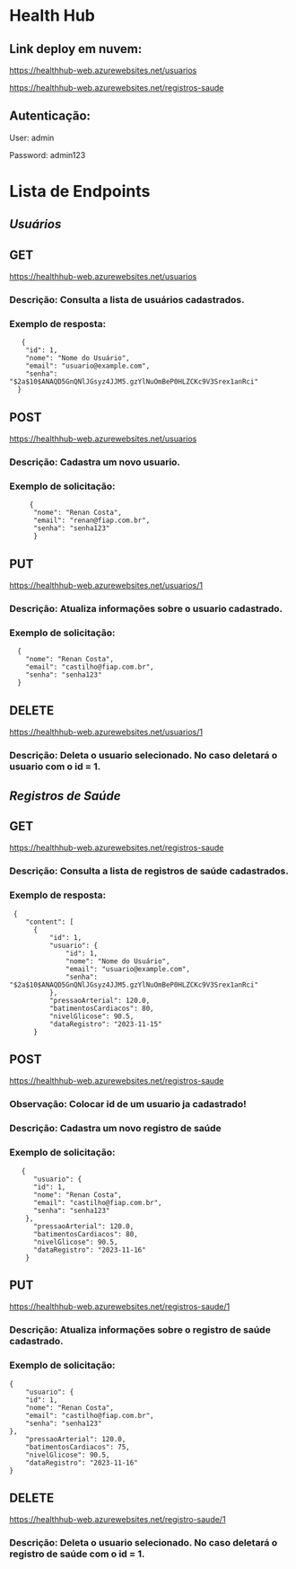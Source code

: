 # Health Hub

## Link deploy em nuvem:
https://healthhub-web.azurewebsites.net/usuarios

https://healthhub-web.azurewebsites.net/registros-saude

## Autenticação:
User: admin

Password: admin123


# Lista de Endpoints
## ***Usuários***
## GET 
https://healthhub-web.azurewebsites.net/usuarios
### Descrição: Consulta a lista de usuários cadastrados.
### Exemplo de resposta:
          
       {
        "id": 1,
        "nome": "Nome do Usuário",
        "email": "usuario@example.com",
        "senha": "$2a$10$ANAQD5GnQNlJGsyz4JJM5.gzYlNuOmBeP0HLZCKc9V3Srex1anRci"
      }


## POST
https://healthhub-web.azurewebsites.net/usuarios
### Descrição: Cadastra um novo usuario.
### Exemplo de solicitação:

         {
          "nome": "Renan Costa",
          "email": "renan@fiap.com.br",
          "senha": "senha123"
          }




## PUT 
https://healthhub-web.azurewebsites.net/usuarios/1
### Descrição: Atualiza informações sobre o usuario cadastrado.
### Exemplo de solicitação:

      {
        "nome": "Renan Costa",
        "email": "castilho@fiap.com.br",
        "senha": "senha123"
      }




## DELETE 
https://healthhub-web.azurewebsites.net/usuarios/1
### Descrição: Deleta o usuario selecionado. No caso deletará o usuario com o id = 1.

## ***Registros de Saúde***
## GET 
https://healthhub-web.azurewebsites.net/registros-saude
### Descrição: Consulta a lista de registros de saúde cadastrados. 
### Exemplo de resposta:
          
     {
        "content": [
          {
              "id": 1,
              "usuario": {
                  "id": 1,
                  "nome": "Nome do Usuário",
                  "email": "usuario@example.com",
                  "senha": "$2a$10$ANAQD5GnQNlJGsyz4JJM5.gzYlNuOmBeP0HLZCKc9V3Srex1anRci"
              },
              "pressaoArterial": 120.0,
              "batimentosCardiacos": 80,
              "nivelGlicose": 90.5,
              "dataRegistro": "2023-11-15"
          }
          

## POST
https://healthhub-web.azurewebsites.net/registros-saude
### Observação: Colocar id de um usuario ja cadastrado!
### Descrição: Cadastra um novo registro de saúde
### Exemplo de solicitação:

       {
          "usuario": {
          "id": 1,
          "nome": "Renan Costa",
          "email": "castilho@fiap.com.br",
          "senha": "senha123"
        },
          "pressaoArterial": 120.0,
          "batimentosCardiacos": 80,
          "nivelGlicose": 90.5,
          "dataRegistro": "2023-11-16"
        }



## PUT 
https://healthhub-web.azurewebsites.net/registros-saude/1
### Descrição: Atualiza informações sobre o registro de saúde cadastrado.
### Exemplo de solicitação:

    {
        "usuario": {
        "id": 1,
        "nome": "Renan Costa",
        "email": "castilho@fiap.com.br",
        "senha": "senha123"
    },
        "pressaoArterial": 120.0,
        "batimentosCardiacos": 75,
        "nivelGlicose": 90.5,
        "dataRegistro": "2023-11-16"
    }


## DELETE 
https://healthhub-web.azurewebsites.net/registro-saude/1
### Descrição: Deleta o usuario selecionado. No caso deletará o registro de saúde com o id = 1.
